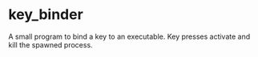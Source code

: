 key_binder
==========

A small program to bind a key to an executable. Key presses activate and kill the spawned process.
